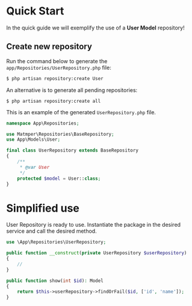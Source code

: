 # Quick Start

In the quick guide we will exemplify the use of a **User Model** repository!

## Create new repository

Run the command below to generate the `app/Repositories/UserRepository.php` file:
```bash
$ php artisan repository:create User
```

An alternative is to generate all pending repositories:
```
$ php artisan repository:create all
```

This is an example of the generated `UserRepository.php` file.

```php
namespace App\Repositories;

use Matmper\Repositories\BaseRepository;
use App\Models\User;

final class UserRepository extends BaseRepository
{
    /**
     * @var User
     */
    protected $model = User::class;
}
```

# Simplified use

User Repository is ready to use.
Instantiate the package in the desired service and call the desired method.

```php
use \App\Repositories\UserRepository;

public function __construct(private UserRepository $userRepository)
{
    //
}

public function show(int $id): Model
{
    return $this->userRepository->findOrFail($id, ['id', 'name']);
}
```